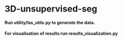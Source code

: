 # 3D-unsupervised-seg

#### Run utility/las_utils.py to generate the data.

#### For visualisation of results run results_visualization.py 